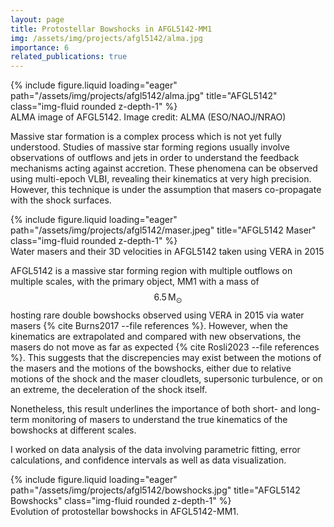 ```yaml
---
layout: page
title: Protostellar Bowshocks in AFGL5142-MM1
img: /assets/img/projects/afgl5142/alma.jpg
importance: 6
related_publications: true
---
```


<div class="row">
    <div class="col-sm mt-3 mt-md-0">
        {% include figure.liquid loading="eager" path="/assets/img/projects/afgl5142/alma.jpg" title="AFGL5142" class="img-fluid rounded z-depth-1" %}
    </div>
</div>
<div class="caption">
    ALMA image of AFGL5142. Image credit: ALMA (ESO/NAOJ/NRAO)
</div>

Massive star formation is a complex process which is not yet fully understood. Studies of massive star forming regions usually involve observations of outflows and jets in order to understand the feedback mechanisms acting against accretion. These phenomena can be observed using multi-epoch VLBI, revealing their kinematics at very high precision. However, this technique is under the assumption that masers co-propagate with the shock surfaces.

<div class="row">
    <div class="col-sm mt-3 mt-md-0">
        {% include figure.liquid loading="eager" path="/assets/img/projects/afgl5142/maser.jpeg" title="AFGL5142 Maser" class="img-fluid rounded z-depth-1" %}
    </div>
</div>
<div class="caption">
    Water masers and their 3D velocities in AFGL5142 taken using VERA in 2015
</div>

AFGL5142 is a massive star forming region with multiple outflows on multiple scales, with the primary object, MM1 with a mass of $$6.5\,\text{M}_{\odot}$$ hosting rare double bowshocks observed using VERA in 2015 via water masers {% cite Burns2017 --file references %}. However, when the kinematics are extrapolated and compared with new observations, the masers do not move as far as expected {% cite Rosli2023 --file references %}. This suggests that the discrepencies may exist between the motions of the masers and the motions of the bowshocks, either due to relative motions of the shock and the maser cloudlets, supersonic turbulence, or on an extreme, the deceleration of the shock itself.

Nonetheless, this result underlines the importance of both short- and long-term monitoring of masers to understand the true kinematics of the bowshocks at different scales.

I worked on data analysis of the data involving parametric fitting, error calculations, and confidence intervals as well as data visualization.

<div class="row">
    <div class="col-sm mt-3 mt-md-0">
        {% include figure.liquid loading="eager" path="/assets/img/projects/afgl5142/bowshocks.jpg" title="AFGL5142 Bowshocks" class="img-fluid rounded z-depth-1" %}
    </div>
</div>
<div class="caption">
    Evolution of protostellar bowshocks in AFGL5142-MM1.
</div>
